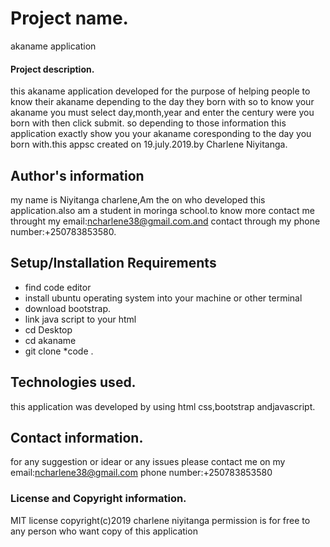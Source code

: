 # Project name.
akaname application
#### Project description.
 this akaname application developed for the purpose of helping people to know their akaname depending to the day they born with so to know your akaname you must  select day,month,year and enter the century were you born with then click submit. so depending to those  information this application exactly show you your akaname coresponding to the day you born with.this appsc created  on  19.july.2019.by Charlene Niyitanga.
## Author's information
my name is Niyitanga charlene,Am the on who developed this application.also am a student in moringa school.to know more contact me throught my email:ncharlene38@gmail.com.and contact through my phone number:+250783853580.
## Setup/Installation Requirements
* find code editor
* install ubuntu operating system into your machine or other terminal
* download bootstrap.
* link java script to your html
* cd Desktop
* cd akaname
* git clone
*code .
## Technologies used.
this application was developed by using html  css,bootstrap andjavascript.
## Contact information.
for any suggestion or idear or any issues please contact me on my email:ncharlene38@gmail.com
phone number:+250783853580

### License and Copyright information.
 MIT license
 copyright(c)2019 charlene niyitanga
 permission is for free to any person who want copy of this application


